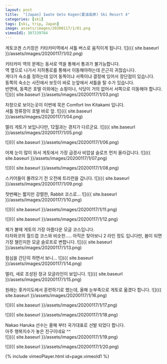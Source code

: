 ```yaml
---
layout: post
title:  "[Japan] Iwate Geto Kogen(夏油高原) Ski Resort 4"
categories: [ski]
tags: [ski, trip, Japan]
image: assets/images/20200117/1/01.png
vimeoId1: 387239784
---
```


게토코겐 스키장은 키타카미역에서 셔틀 버스로 움직이게 됩니다.
![]({{ site.baseurl }}/assets/images/20200117/1/02.png)

키타카미 역의 문제는 동서로 역을 통해서 통과가 불가능합니다.     
역 옆으로 나가서 지하통로를 통해서 이동해야하는데 은근히 귀찮습니다.     
게다가 숙소를 정하는데 있어 동쪽이냐 서쪽이냐 결정에 있어서 장단점이 있습니다.    
동쪽의 숙소는 사진에서 보듯이 바로 눈앞에서 셔틀을 탈 수가 있습니다.   
반면에,   동쪽은 호텔 이외에는 쇼핑이나, 식당이 거의 없어서 서쪽으로 이동해야 합니다.    
![]({{ site.baseurl }}/assets/images/20200117/1/03.png)

차창으로 보이는곳이 이번에 묵은 Comfort Inn Kitakami 입니다.   
셔틀 정류장이 호텔 바로 앞.
![]({{ site.baseurl }}/assets/images/20200117/1/04.png)

멀리 게토가 보입니다만, 12월과는 경치가 다르군요.
![]({{ site.baseurl }}/assets/images/20200117/1/05.png)

![]({{ site.baseurl }}/assets/images/20200117/1/06.png)

어제 눈이 많이 와서 게토에서 가장 급경사 비압설 슬로프 먼저 올라갑니다.
![]({{ site.baseurl }}/assets/images/20200117/1/07.png)

![]({{ site.baseurl }}/assets/images/20200117/1/08.png)

스키어들이 몰려오기 전 오전에 트리런을 갑니다.
![]({{ site.baseurl }}/assets/images/20200117/1/09.png)

첫번째는 짧지만 강렬한, Rabbit 코스로...
![]({{ site.baseurl }}/assets/images/20200117/1/10.png)

![]({{ site.baseurl }}/assets/images/20200117/1/11.png)

![]({{ site.baseurl }}/assets/images/20200117/1/12.png)

제가 볼때 게토의 가장 아름다운 모글 코스입니다.    
타자와코의 월드컵 코스와 비슷한.....
아직은 찾아보니 2 라인 정도 입니다만, 봄이 되면 가장 챌린지한 모글 슬로프로 변합니다.
![]({{ site.baseurl }}/assets/images/20200117/1/13.png)

점심을 간단히 하면서 보니...
![]({{ site.baseurl }}/assets/images/20200117/1/14.png)

멀리, 새로 조성된 정규 모글라인이 보입니다.
![]({{ site.baseurl }}/assets/images/20200117/1/15.png)

원래는 홋카이도에서 훈련하기로 했는데, 올해 눈부족으로 게토로 옮겼다 합니다.
![]({{ site.baseurl }}/assets/images/20200117/1/16.png)

![]({{ site.baseurl }}/assets/images/20200117/1/17.png)

![]({{ site.baseurl }}/assets/images/20200117/1/18.png)

Nakao Haruka 선수는 올해 부터 국가대표로 선발 되었다 합니다.    
아주 행복지수가 놓은 친구이네요 ^^     
![]({{ site.baseurl }}/assets/images/20200117/1/19.png)

![]({{ site.baseurl }}/assets/images/20200117/1/20.png)




{% include vimeoPlayer.html id=page.vimeoId1 %}